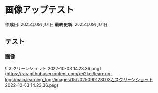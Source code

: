 # 画像アップテスト

**作成日**: 2025年09月01日
**最終更新**: 2025年09月01日

## テスト
### 画像
![スクリーンショット 2022-10-03 14.23.36.png](https://raw.githubusercontent.com/kei2kei/learning-logs/main/learning_logs/images/15/20250901230037_スクリーンショット 2022-10-03 14.23.36.png)
